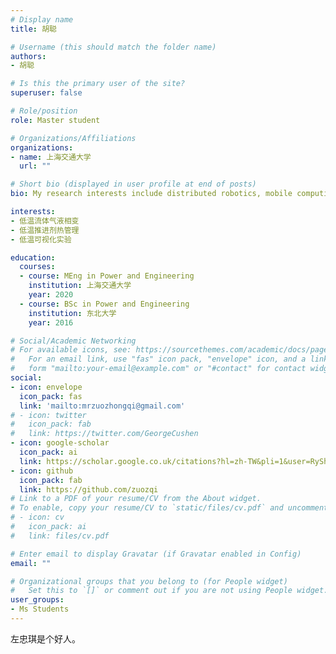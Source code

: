```yaml
---
# Display name
title: 胡聪

# Username (this should match the folder name)
authors:
- 胡聪

# Is this the primary user of the site?
superuser: false

# Role/position
role: Master student

# Organizations/Affiliations
organizations:
- name: 上海交通大学
  url: ""

# Short bio (displayed in user profile at end of posts)
bio: My research interests include distributed robotics, mobile computing and programmable matter.

interests:
- 低温流体气液相变
- 低温推进剂热管理
- 低温可视化实验

education:
  courses:
  - course: MEng in Power and Engineering
    institution: 上海交通大学
    year: 2020
  - course: BSc in Power and Engineering
    institution: 东北大学
    year: 2016

# Social/Academic Networking
# For available icons, see: https://sourcethemes.com/academic/docs/page-builder/#icons
#   For an email link, use "fas" icon pack, "envelope" icon, and a link in the
#   form "mailto:your-email@example.com" or "#contact" for contact widget.
social:
- icon: envelope
  icon_pack: fas
  link: 'mailto:mrzuozhongqi@gmail.com'
# - icon: twitter
#   icon_pack: fab
#   link: https://twitter.com/GeorgeCushen
- icon: google-scholar
  icon_pack: ai
  link: https://scholar.google.co.uk/citations?hl=zh-TW&pli=1&user=RySh-W8AAAAJ
- icon: github
  icon_pack: fab
  link: https://github.com/zuozqi
# Link to a PDF of your resume/CV from the About widget.
# To enable, copy your resume/CV to `static/files/cv.pdf` and uncomment the lines below.
# - icon: cv
#   icon_pack: ai
#   link: files/cv.pdf

# Enter email to display Gravatar (if Gravatar enabled in Config)
email: ""

# Organizational groups that you belong to (for People widget)
#   Set this to `[]` or comment out if you are not using People widget.
user_groups:
- Ms Students
---
```


左忠琪是个好人。
